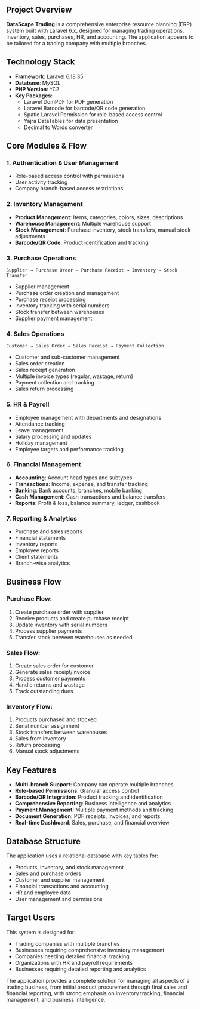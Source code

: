 
## Project Overview

**DataScape Trading** is a comprehensive enterprise resource planning (ERP) system built with Laravel 6.x, designed for managing trading operations, inventory, sales, purchases, HR, and accounting. The application appears to be tailored for a trading company with multiple branches.

## Technology Stack

- **Framework**: Laravel 6.18.35
- **Database**: MySQL
- **PHP Version**: ^7.2
- **Key Packages**:
  - Laravel DomPDF for PDF generation
  - Laravel Barcode for barcode/QR code generation
  - Spatie Laravel Permission for role-based access control
  - Yajra DataTables for data presentation
  - Decimal to Words converter

## Core Modules & Flow

### 1. **Authentication & User Management**
- Role-based access control with permissions
- User activity tracking
- Company branch-based access restrictions

### 2. **Inventory Management**
- **Product Management**: Items, categories, colors, sizes, descriptions
- **Warehouse Management**: Multiple warehouse support
- **Stock Management**: Purchase inventory, stock transfers, manual stock adjustments
- **Barcode/QR Code**: Product identification and tracking

### 3. **Purchase Operations**
```
Supplier → Purchase Order → Purchase Receipt → Inventory → Stock Transfer
```
- Supplier management
- Purchase order creation and management
- Purchase receipt processing
- Inventory tracking with serial numbers
- Stock transfer between warehouses
- Supplier payment management

### 4. **Sales Operations**
```
Customer → Sales Order → Sales Receipt → Payment Collection
```
- Customer and sub-customer management
- Sales order creation
- Sales receipt generation
- Multiple invoice types (regular, wastage, return)
- Payment collection and tracking
- Sales return processing

### 5. **HR & Payroll**
- Employee management with departments and designations
- Attendance tracking
- Leave management
- Salary processing and updates
- Holiday management
- Employee targets and performance tracking

### 6. **Financial Management**
- **Accounting**: Account head types and subtypes
- **Transactions**: Income, expense, and transfer tracking
- **Banking**: Bank accounts, branches, mobile banking
- **Cash Management**: Cash transactions and balance transfers
- **Reports**: Profit & loss, balance summary, ledger, cashbook

### 7. **Reporting & Analytics**
- Purchase and sales reports
- Financial statements
- Inventory reports
- Employee reports
- Client statements
- Branch-wise analytics

## Business Flow

### **Purchase Flow**:
1. Create purchase order with supplier
2. Receive products and create purchase receipt
3. Update inventory with serial numbers
4. Process supplier payments
5. Transfer stock between warehouses as needed

### **Sales Flow**:
1. Create sales order for customer
2. Generate sales receipt/invoice
3. Process customer payments
4. Handle returns and wastage
5. Track outstanding dues

### **Inventory Flow**:
1. Products purchased and stocked
2. Serial number assignment
3. Stock transfers between warehouses
4. Sales from inventory
5. Return processing
6. Manual stock adjustments

## Key Features

- **Multi-branch Support**: Company can operate multiple branches
- **Role-based Permissions**: Granular access control
- **Barcode/QR Integration**: Product tracking and identification
- **Comprehensive Reporting**: Business intelligence and analytics
- **Payment Management**: Multiple payment methods and tracking
- **Document Generation**: PDF receipts, invoices, and reports
- **Real-time Dashboard**: Sales, purchase, and financial overview

## Database Structure

The application uses a relational database with key tables for:
- Products, inventory, and stock management
- Sales and purchase orders
- Customer and supplier management
- Financial transactions and accounting
- HR and employee data
- User management and permissions

## Target Users

This system is designed for:
- Trading companies with multiple branches
- Businesses requiring comprehensive inventory management
- Companies needing detailed financial tracking
- Organizations with HR and payroll requirements
- Businesses requiring detailed reporting and analytics

The application provides a complete solution for managing all aspects of a trading business, from initial product procurement through final sales and financial reporting, with strong emphasis on inventory tracking, financial management, and business intelligence.